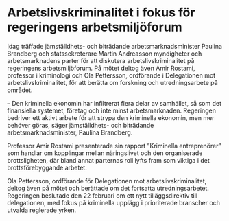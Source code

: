 # Arbetslivskriminalitet i fokus för regeringens arbetsmiljöforum

Idag träffade jämställdhets- och biträdande arbetsmarknadsminister Paulina Brandberg och statssekreterare Martin Andreasson myndigheter och arbetsmarknadens parter för att diskutera arbetslivskriminalitet på regeringens arbetsmiljöforum. På mötet deltog även Amir Rostami, professor i kriminologi och Ola Pettersson, ordförande i Delegationen mot arbetslivskriminalitet, för att berätta om forskning och utredningsarbete på området.

– Den kriminella ekonomin har infiltrerat flera delar av samhället, så som det finansiella systemet, företag och inte minst arbetsmarknaden. Regeringen bedriver ett aktivt arbete för att strypa den kriminella ekonomin, men mer behöver göras, säger jämställdhets- och biträdande arbetsmarknadsminister, Paulina Brandberg.

Professor Amir Rostami presenterade sin rapport ”Kriminella entreprenörer” som handlar om kopplingar mellan näringslivet och den organiserade brottsligheten, där bland annat parternas roll lyfts fram som viktiga i det brottsförebyggande arbetet.

Ola Pettersson, ordförande för Delegationen mot arbetslivskriminalitet, deltog även på mötet och berättade om det fortsatta utredningsarbetet. Regeringen beslutade den 22 februari om ett nytt tilläggsdirektiv till delegationen, med fokus på kriminella upplägg i prioriterade branscher och utvalda reglerade yrken.
